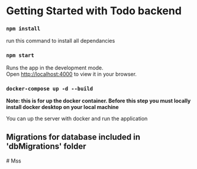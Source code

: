# Getting Started with Todo backend

### `npm install`

run this command to install all dependancies

### `npm start`

Runs the app in the development mode.\
Open [http://localhost:4000](http://localhost:4000) to view it in your browser.

### `docker-compose up -d --build`

**Note: this is for up the docker container. Before this step you must locally install docker desktop on your local machine**

You can up the server with docker and run the application

## Migrations for database included in 'dbMigrations' folder
#   M s s  
 